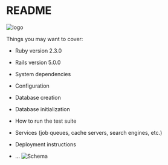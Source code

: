 # README
![logo](http://res.cloudinary.com/lx9gdutds/image/upload/v1496260922/Moovies_trva1n.png)

Things you may want to cover:

* Ruby version
2.3.0
* Rails version
5.0.0

* System dependencies

* Configuration

* Database creation

* Database initialization

* How to run the test suite

* Services (job queues, cache servers, search engines, etc.)

* Deployment instructions

* ...
![Schema](http://res.cloudinary.com/lx9gdutds/image/upload/v1496261950/schema_zwdl4x.png)

